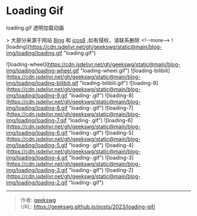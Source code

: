 # Loading Gif

loading.gif 透明加载动画

&gt; 大部分来源于网站 [Bing](https://www.bing.com/images/search?q=loading&amp;qs=n&amp;form=QBILPG&amp;sp=-1&amp;lq=0&amp;pq=loading&amp;sc=10-7&amp;cvid=23A7D80EB520465F9CD6951D4825FF8F&amp;ghsh=0&amp;ghacc=0&amp;first=1) 和 [icos8](https://icons8.com/preloaders/en/search/windows%2010) ,如有侵权，请联系删除
&lt;!--more--&gt;
![loading](https://cdn.jsdelivr.net/gh/geekswg/static@main/blog-img/loading/loading.gif &#34;loading.gif&#34;)

![loading-wheel](https://cdn.jsdelivr.net/gh/geekswg/static@main/blog-img/loading/loading-wheel.gif &#34;loading-wheel.gif&#34;)
![loading-bilibili](https://cdn.jsdelivr.net/gh/geekswg/static@main/blog-img/loading/loading-bilibili.gif &#34;loading-bilibili.gif&#34;)
![loading-9](https://cdn.jsdelivr.net/gh/geekswg/static@main/blog-img/loading/loading-9.gif &#34;loading-.gif&#34;)
![loading-8](https://cdn.jsdelivr.net/gh/geekswg/static@main/blog-img/loading/loading-8.gif &#34;loading-.gif&#34;)
![loading-7](https://cdn.jsdelivr.net/gh/geekswg/static@main/blog-img/loading/loading-7.gif &#34;loading-.gif&#34;)
![loading-6](https://cdn.jsdelivr.net/gh/geekswg/static@main/blog-img/loading/loading-6.gif &#34;loading-.gif&#34;)
![loading-5](https://cdn.jsdelivr.net/gh/geekswg/static@main/blog-img/loading/loading-5.gif &#34;loading-.gif&#34;)
![loading-4](https://cdn.jsdelivr.net/gh/geekswg/static@main/blog-img/loading/loading-4.gif &#34;loading-.gif&#34;)
![loading-3](https://cdn.jsdelivr.net/gh/geekswg/static@main/blog-img/loading/loading-3.gif &#34;loading-.gif&#34;)
![loading-2](https://cdn.jsdelivr.net/gh/geekswg/static@main/blog-img/loading/loading-2.gif &#34;loading-.gif&#34;)



---

> 作者: [geekswg](https://github.com/geekswg)  
> URL: https://geekswg.github.io/posts/2023/loading-gif/  

